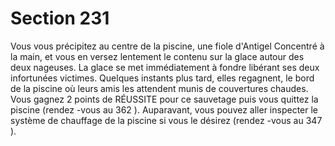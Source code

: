 # Section 231

Vous vous précipitez au centre de la piscine, une fiole d'Antigel Concentré à la main, et
vous en versez lentement le contenu sur la glace autour des deux nageuses. La glace se
met immédiatement  à fondre libérant ses deux infortunées victimes. Quelques instants
plus tard, elles regagnent, le bord de la piscine où leurs amis les attendent munis de
couvertures chaudes. Vous gagnez 2 points de RÉUSSITE pour ce sauvetage puis vous
quittez la piscine (rendez -vous au  362 ). Auparavant, vous pouvez aller inspecter le
système de chauffage de la piscine si vous le désirez (rendez -vous au  347 ).